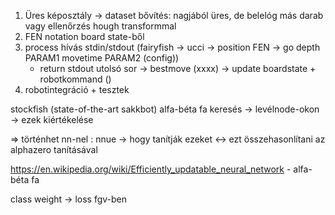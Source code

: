 1. Üres képosztály -> dataset bővítés: nagjából üres, de belelóg más darab vagy ellenőrzés hough transformmal
2. FEN notation board state-ből
3. process hívás stdin/stdout (fairyfish -> ucci -> position FEN -> go depth PARAM1 movetime PARAM2 (config)) 
    - return stdout utolsó sor -> bestmove (xxxx) -> update boardstate + robotkommand ()
4. robotintegráció + tesztek

stockfish (state-of-the-art sakkbot)
    alfa-béta fa keresés -> levélnode-okon -> ezek kiértékelése

=> történhet nn-nel : nnue -> hogy tanítják ezeket <-> ezt összehasonlítani az alphazero tanításával

https://en.wikipedia.org/wiki/Efficiently_updatable_neural_network
    - alfa-béta fa

class weight -> loss fgv-ben 